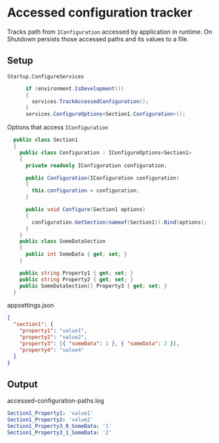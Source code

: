 # Accessed configuration tracker

Tracks path from ```IConfiguration``` accessed by application in runtime.
On Shutdown persists those accessed paths and its values to a file.

## Setup

```Startup.ConfigureServices```

```csharp
      if (environment.IsDevelopment())
      {
        services.TrackAccessedConfiguration();
      }
      services.ConfigureOptions<Section1.Configuration>();
```

Options that access ```IConfiguration```

```csharp
  public class Section1
  {
    public class Configuration : IConfigureOptions<Section1>
    {
      private readonly IConfiguration configuration;

      public Configuration(IConfiguration configuration)
      {
        this.configuration = configuration;
      }

      public void Configure(Section1 options)
      {
        configuration.GetSection(nameof(Section1)).Bind(options);
      }
    }
    public class SomeDataSection
    {
      public int SomeData { get; set; }
    }

    public string Property1 { get; set; }
    public string Property2 { get; set; }
    public SomeDataSection[] Property3 { get; set; }
  }

```

appsettings.json

```json
{
  "section1": {
    "property1": "value1",
    "property2": "value2",
    "property3": [{ "someData": 1 }, { "someData": 2 }],
    "property4": "value4"
  }
}
```

## Output

accessed-configuration-paths.log

```yml
Section1_Property1: 'value1'
Section1_Property2: 'value2'
Section1_Property3_0_SomeData: '1'
Section1_Property3_1_SomeData: '2'
```
